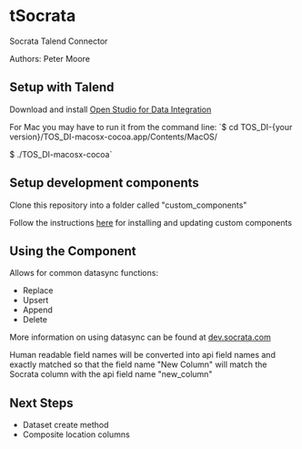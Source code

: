 # tSocrata
Socrata Talend Connector

Authors: Peter Moore

## Setup with Talend
Download and install [Open Studio for Data Integration](https://www.talend.com/products/data-integration/)

For Mac you may have to run it from the command line:
`$ cd TOS_DI-{your version}/TOS_DI-macosx-cocoa.app/Contents/MacOS/

$ ./TOS_DI-macosx-cocoa`

## Setup development components
Clone this repository into a folder called "custom_components"

Follow the instructions [here](https://help.talend.com/reader/Jkvp187bw8jcmAsfn~skJQ/Cp2O1jasCRNKAlFAmCHSdw) for installing and updating custom components

## Using the Component
Allows for common datasync functions:
- Replace
- Upsert
- Append
- Delete

More information on using datasync can be found at [dev.socrata.com](http://socrata.github.io/datasync/)

Human readable field names will be converted into api field names and exactly matched so that the field name "New Column" will match the Socrata column with the api field name "new_column"

## Next Steps
- Dataset create method
- Composite location columns
